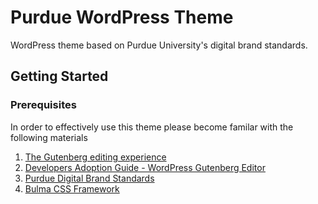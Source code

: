 # Purdue WordPress Theme
WordPress theme based on Purdue University's digital brand standards.

## Getting Started

### Prerequisites

In order to effectively use this theme please become familar with the following materials
1. [The Gutenberg editing experience](https://wordpress.org/gutenberg/)
2. [Developers Adoption Guide - WordPress Gutenberg Editor](https://pantheon.io/sites/default/files/pdf/Pantheon-ebook-GutenbergAdoptionGuide.pdf)
3. [Purdue Digital Brand Standards](https://brand.purdue.edu/digital)
4. [Bulma CSS Framework](https://bulma.io/documentation/)
